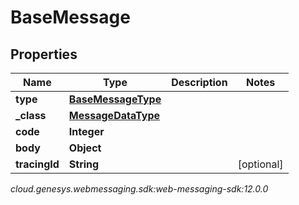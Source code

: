 # BaseMessage


## Properties

| Name | Type | Description | Notes |
| ------------ | ------------- | ------------- | ------------- |
| **type** | [**BaseMessageType**](BaseMessageType) |  |  |
| **_class** | [**MessageDataType**](MessageDataType) |  |  |
| **code** | **Integer** |  |  |
| **body** | **Object** |  |  |
| **tracingId** | **String** |  |  [optional] |




_cloud.genesys.webmessaging.sdk:web-messaging-sdk:12.0.0_
